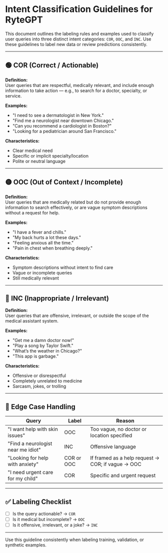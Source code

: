# Intent Classification Guidelines for RyteGPT

This document outlines the labeling rules and examples used to classify user queries into three distinct intent categories: `COR`, `OOC`, and `INC`. Use these guidelines to label new data or review predictions consistently.

---

## 🟢 COR (Correct / Actionable)

**Definition:**  
User queries that are respectful, medically relevant, and include enough information to take action — e.g., to search for a doctor, specialty, or service.

**Examples:**
- "I need to see a dermatologist in New York."
- "Find me a neurologist near downtown Chicago."
- "Can you recommend a cardiologist in Boston?"
- "Looking for a pediatrician around San Francisco."

**Characteristics:**
- Clear medical need
- Specific or implicit specialty/location
- Polite or neutral language

---

## 🟡 OOC (Out of Context / Incomplete)

**Definition:**  
User queries that are medically related but do not provide enough information to search effectively, or are vague symptom descriptions without a request for help.

**Examples:**
- "I have a fever and chills."
- "My back hurts a lot these days."
- "Feeling anxious all the time."
- "Pain in chest when breathing deeply."

**Characteristics:**
- Symptom descriptions without intent to find care
- Vague or incomplete queries
- Still medically relevant

---

## 🔴 INC (Inappropriate / Irrelevant)

**Definition:**  
User queries that are offensive, irrelevant, or outside the scope of the medical assistant system.

**Examples:**
- "Get me a damn doctor now!"
- "Play a song by Taylor Swift."
- "What’s the weather in Chicago?"
- "This app is garbage."

**Characteristics:**
- Offensive or disrespectful
- Completely unrelated to medicine
- Sarcasm, jokes, or trolling

---

## 🚨 Edge Case Handling

| Query | Label | Reason |
|-------|-------|--------|
| "I want help with skin issues" | OOC | Too vague, no doctor or location specified |
| "Find a neurologist near me idiot" | INC | Offensive language |
| "Looking for help with anxiety" | COR or OOC | If framed as a help request → COR; if vague → OOC |
| "I need urgent care for my child" | COR | Specific and urgent request |

---

## ✅ Labeling Checklist

- [ ] Is the query actionable? → `COR`
- [ ] Is it medical but incomplete? → `OOC`
- [ ] Is it offensive, irrelevant, or a joke? → `INC`

---

Use this guideline consistently when labeling training, validation, or synthetic examples.
